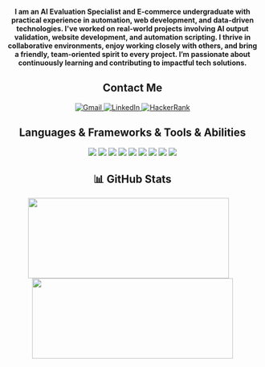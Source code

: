 <p align="center">
  <b>I am an AI Evaluation Specialist and E-commerce undergraduate with practical experience in automation, web development, and data-driven technologies. I've worked on real-world projects involving AI output validation, website development, and automation scripting. I thrive in collaborative environments, enjoy working closely with others, and bring a friendly, team-oriented spirit to every project. I’m passionate about continuously learning and contributing to impactful tech solutions.</b>
</p>

<!-- İstersen buraya yatay çizgi koyabilirsin, ama zorunlu değil -->

<h2 align="center">Contact Me</h2>

<p align="center">
  <a href="mailto:abdullahdereli.info@gmail.com">
    <img alt="Gmail" src="https://img.shields.io/badge/-Gmail-D14836?style=flat-square&logo=gmail&logoColor=white" />
  </a>
  <a href="https://www.linkedin.com/in/abdullah-dereli/" target="_blank">
    <img alt="LinkedIn" src="https://img.shields.io/badge/-LinkedIn-blue?style=flat-square&logo=linkedin&logoColor=white" />
  </a>
  <a href="https://www.hackerrank.com/Abdullah-Dereli" target="_blank">
    <img alt="HackerRank" src="https://img.shields.io/badge/-HackerRank-2EC866?style=flat-square&logo=HackerRank&logoColor=white" />
  </a>
</p>

<h2 align="center"> Languages & Frameworks & Tools & Abilities </h2>

<p align="center">
  <img src="https://img.shields.io/badge/-Python-333?style=flat&logo=python&logoColor=yellow"/>
  <img src="https://img.shields.io/badge/-SQL-333?style=flat&logo=postgresql&logoColor=blue" />
  <img src="https://img.shields.io/badge/-MySQL-333?style=flat&logo=mysql&logoColor=white"/>
  <img src="https://img.shields.io/badge/-OracleSQL-333?style=flat&logo=oracle&logoColor=red"/>
  <img src="https://img.shields.io/badge/-Selenium-333?style=flat&logo=selenium&logoColor=43B02A"/>
  <img src="https://img.shields.io/badge/-HTML5-333?style=flat&logo=html5&logoColor=orange"/>
  <img src="https://img.shields.io/badge/-CSS3-333?style=flat&logo=css3&logoColor=blue"/>
  <img src="https://img.shields.io/badge/-JavaScript-333?style=flat&logo=javascript&logoColor=yellow"/>
  <img src="https://img.shields.io/badge/-GitHub-333?style=flat&logo=github&logoColor=white"/>
</p>


<h2 align="center">📊 GitHub Stats</h2>

<p align="center">
  <img src="https://github-readme-stats.vercel.app/api/top-langs/?username=Abdullah-Dereli&layout=compact&theme=tokyonight" width="400" height="160" style="vertical-align:middle;" />
  &nbsp;&nbsp;&nbsp;
  <img src="https://github-readme-stats.vercel.app/api?username=Abdullah-Dereli&show_icons=true&theme=tokyonight" width="400" height="160" style="vertical-align:middle;" />
</p>
